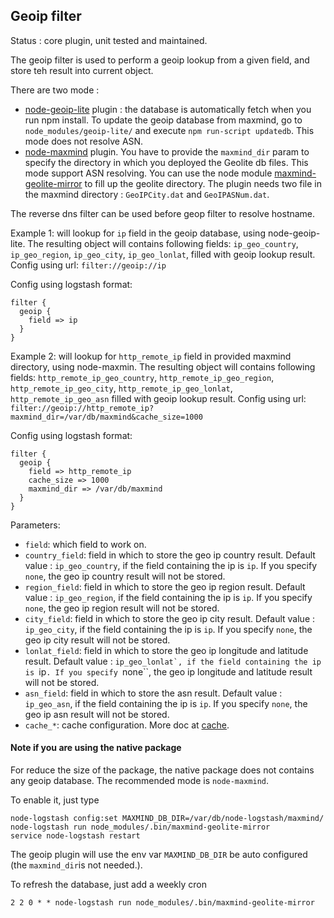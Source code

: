 Geoip filter
---

Status : core plugin, unit tested and maintained.

The geoip filter is used to perform a geoip lookup from a given field, and store teh result into current object.

There are two mode :
* [node-geoip-lite](https://github.com/bluesmoon/node-geoip) plugin : the database is automatically fetch when you run npm install. To update the geoip database from maxmind, go to `node_modules/geoip-lite/` and execute `npm run-script updatedb`. This mode does not resolve ASN.
* [node-maxmind](https://github.com/runk/node-maxmind) plugin. You have to provide the ``maxmind_dir`` param to specify the directory in which you deployed the Geolite db files. This mode support ASN resolving. You can use the node module [maxmind-geolite-mirror](https://github.com/msimerson/maxmind-geolite-mirror) to fill up the geolite directory. The plugin needs two file in the maxmind directory : ``GeoIPCity.dat`` and ``GeoIPASNum.dat``.

The reverse dns filter can be used before geop filter to resolve hostname.

Example 1: will lookup for ``ip`` field in the geoip database, using node-geoip-lite. The resulting object will contains following fields: ``ip_geo_country``, ``ip_geo_region``, ``ip_geo_city``, ``ip_geo_lonlat``, filled with geoip lookup result.
Config using url: ``filter://geoip://ip``

Config using logstash format:
````
filter {
  geoip {
    field => ip
  }
}
````

Example 2: will lookup for ``http_remote_ip`` field in provided maxmind directory, using node-maxmin. The resulting object will contains following fields: ``http_remote_ip_geo_country``, ``http_remote_ip_geo_region``, ``http_remote_ip_geo_city``, ``http_remote_ip_geo_lonlat``, ``http_remote_ip_geo_asn`` filled with geoip lookup result.
Config using url: ``filter://geoip://http_remote_ip?maxmind_dir=/var/db/maxmind&cache_size=1000``

Config using logstash format:
````
filter {
  geoip {
    field => http_remote_ip
    cache_size => 1000
    maxmind_dir => /var/db/maxmind
  }
}
````

Parameters:

* ``field``: which field to work on.
* ``country_field``: field in which to store the geo ip country result. Default value : ``ip_geo_country``, if the field containing the ip is ``ip``. If you specify ``none``, the geo ip country result will not be stored.
* ``region_field``: field in which to store the geo ip region result. Default value : ``ip_geo_region``, if the field containing the ip is ``ip``. If you specify ``none``, the geo ip region result will not be stored.
* ``city_field``: field in which to store the geo ip city result. Default value : ``ip_geo_city``, if the field containing the ip is ``ip``. If you specify ``none``, the geo ip city result will not be stored.
* ``lonlat_field``: field in which to store the geo ip longitude and latitude result. Default value : ``ip_geo_lonlat`, if the field containing the ip is ``ip``. If you specify ``none``, the geo ip longitude and latitude result will not be stored.
* ``asn_field``: field in which to store the asn result. Default value : ``ip_geo_asn``, if the field containing the ip is ``ip``. If you specify ``none``, the geo ip asn result will not be stored.
* ``cache_*``: cache configuration. More doc at [cache](../cache.md).

#### Note if you are using the native package

For reduce the size of the package, the native package does not contains any geoip database.
The recommended mode is ``node-maxmind``.

To enable it, just type

    node-logstash config:set MAXMIND_DB_DIR=/var/db/node-logstash/maxmind/
    node-logstash run node_modules/.bin/maxmind-geolite-mirror
    service node-logstash restart

The geoip plugin will use the env var ``MAXMIND_DB_DIR`` be auto configured (the ``maxmind_dir``is not needed.).

To refresh the database, just add a weekly cron

    2 2 0 * * node-logstash run node_modules/.bin/maxmind-geolite-mirror

